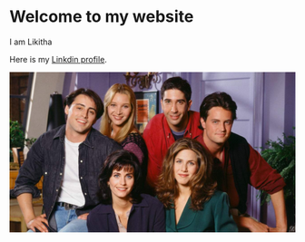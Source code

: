 # Welcome to my website

I am Likitha

Here is my [Linkdin profile](https://www.linkedin.com/in/bhimavarapu-likitha-b7a222202/).

![FRIENDS](friends.jpg)